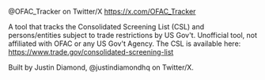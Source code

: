 @OFAC_Tracker on Twitter/X
https://x.com/OFAC_Tracker

A tool that tracks the Consolidated Screening List (CSL) and persons/entities subject to trade restrictions by US Gov't. Unofficial tool, not affiliated with OFAC or any US Gov't Agency. 
The CSL is available here: https://www.trade.gov/consolidated-screening-list

Built by Justin Diamond, @justindiamondhq on Twitter/X.
